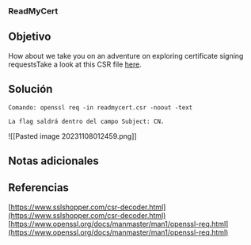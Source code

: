 ### ReadMyCert
## Objetivo
How about we take you on an adventure on exploring certificate signing requestsTake a look at this CSR file [here](https://artifacts.picoctf.net/c/422/readmycert.csr).
## Solución 
```shell
Comando: openssl req -in readmycert.csr -noout -text

La flag saldrá dentro del campo Subject: CN.
```
![[Pasted image 20231108012459.png]]
## Notas adicionales
## Referencias
[https://www.sslshopper.com/csr-decoder.html](https://www.sslshopper.com/csr-decoder.html)
[https://www.openssl.org/docs/manmaster/man1/openssl-req.html](https://www.openssl.org/docs/manmaster/man1/openssl-req.html)